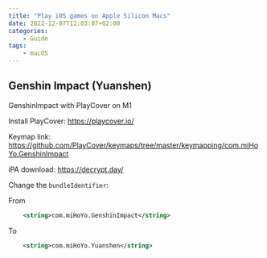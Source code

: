 ```yaml
---
title: "Play iOS games on Apple Silicon Macs"
date: 2022-12-07T12:03:07+02:00
categories:
    - Guide
tags:
    - macOS
---
```


## Genshin Impact (Yuanshen)

GenshinImpact with PlayCover on M1

Install PlayCover: https://playcover.io/

Keymap link: https://github.com/PlayCover/keymaps/tree/master/keymapping/com.miHoYo.GenshinImpact

iPA download: https://decrypt.day/

Change the `bundleIdentifier`:

From
```xml
	<string>com.miHoYo.GenshinImpact</string>
```

To
```xml
	<string>com.miHoYo.Yuanshen</string>
```
